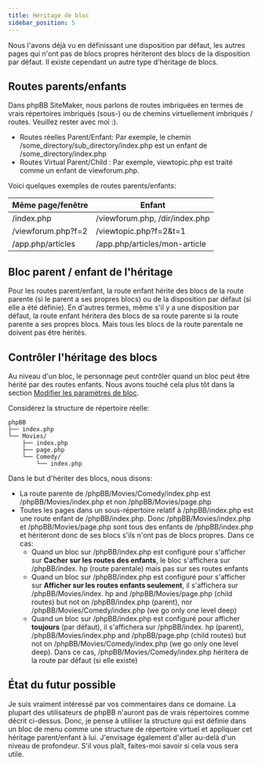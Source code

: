 ```yaml
---
title: Héritage de bloc
sidebar_position: 5
---
```


Nous l'avons déjà vu en définissant une disposition par défaut, les autres pages qui n'ont pas de blocs propres hériteront des blocs de la disposition par défaut. Il existe cependant un autre type d'héritage de blocs.

## Routes parents/enfants
Dans phpBB SiteMaker, nous parlons de routes imbriquées en termes de vrais répertoires imbriqués (sous-) ou de chemins virtuellement imbriqués / routes. Veuillez rester avec moi :).
* Routes réelles Parent/Enfant: Par exemple, le chemin /some_directory/sub_directory/index.php est un enfant de /some_directory/index.php
* Routes Virtual Parent/Child : Par exemple, viewtopic.php est traité comme un enfant de viewforum.php.

Voici quelques exemples de routes parents/enfants:

| Même page/fenêtre  | Enfant                         |
| ------------------ | ------------------------------ |
| /index.php         | /viewforum.php, /dir/index.php |
| /viewforum.php?f=2 | /viewtopic.php?f=2&t=1         |
| /app.php/articles  | /app.php/articles/mon-article  |

## Bloc parent / enfant de l'héritage
Pour les routes parent/enfant, la route enfant hérite des blocs de la route parente (si le parent a ses propres blocs) ou de la disposition par défaut (si elle a été définie). En d'autres termes, même s'il y a une disposition par défaut, la route enfant héritera des blocs de sa route parente si la route parente a ses propres blocs. Mais tous les blocs de la route parentale ne doivent pas être hérités.

## Contrôler l'héritage des blocs
Au niveau d'un bloc, le personnage peut contrôler quand un bloc peut être hérité par des routes enfants. Nous avons touché cela plus tôt dans la section [Modifier les paramètres de bloc](/docs/user/blocks/managing-blocks#editing-block-settings).

Considérez la structure de répertoire réelle:
```text
phpBB
├── index.php
└── Movies/
    ├── index.php
    ├── page.php
    └── Comedy/
        └── index.php
```

Dans le but d'hériter des blocs, nous disons:
* La route parente de /phpBB/Movies/Comedy/index.php est /phpBB/Movies/index.php et non /phpBB/Movies/page.php
* Toutes les pages dans un sous-répertoire relatif à /phpBB/index.php est une route enfant de /phpBB/index.php. Donc /phpBB/Movies/index.php et /phpBB/Movies/page.php sont tous des enfants de /phpBB/index.php et hériteront donc de ses blocs s'ils n'ont pas de blocs propres. Dans ce cas:
    * Quand un bloc sur /phpBB/index.php est configuré pour s'afficher sur **Cacher sur les routes des enfants**, le bloc s'affichera sur /phpBB/index. hp (route parentale) mais pas sur ses routes enfants
    * Quand un bloc sur /phpBB/index.php est configuré pour s'afficher sur **Afficher sur les routes enfants seulement**, il s'affichera sur /phpBB/Movies/index. hp and /phpBB/Movies/page.php (child routes) but not on /phpBB/index.php (parent), nor /phpBB/Movies/Comedy/index.php (we go only one level deep)
    * Quand un bloc sur /phpBB/index.php est configuré pour afficher **toujours** (par défaut), il s'affichera sur /phpBB/index. hp (parent), /phpBB/Movies/index.php and /phpBB/page.php (child routes) but not on /phpBB/Movies/Comedy/index.php (we go only one level deep). Dans ce cas, /phpBB/Movies/Comedy/index.php héritera de la route par défaut (si elle existe)

## État du futur possible
Je suis vraiment intéressé par vos commentaires dans ce domaine. La plupart des utilisateurs de phpBB n'auront pas de vrais répertoires comme décrit ci-dessus. Donc, je pense à utiliser la structure qui est définie dans un bloc de menu comme une structure de répertoire virtuel et appliquer cet héritage parent/enfant à lui. J'envisage également d'aller au-delà d'un niveau de profondeur. S'il vous plaît, faites-moi savoir si cela vous sera utile.